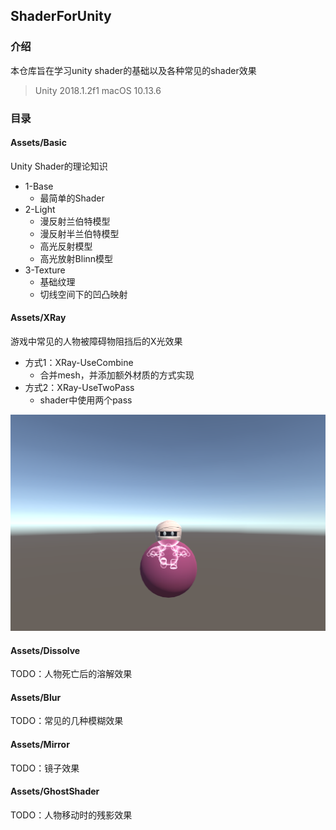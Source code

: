 ## ShaderForUnity
### 介绍
本仓库旨在学习unity shader的基础以及各种常见的shader效果
> Unity 2018.1.2f1 
> macOS 10.13.6
### 目录
#### Assets/Basic
Unity Shader的理论知识
* 1-Base
	* 最简单的Shader
* 2-Light
	* 漫反射兰伯特模型
	* 漫反射半兰伯特模型
	* 高光反射模型
	* 高光放射Blinn模型
* 3-Texture
	* 基础纹理
	* 切线空间下的凹凸映射

#### Assets/XRay
游戏中常见的人物被障碍物阻挡后的X光效果
* 方式1：XRay-UseCombine
	* 合并mesh，并添加额外材质的方式实现
* 方式2：XRay-UseTwoPass
	* shader中使用两个pass

![](README/XRay.png)

#### Assets/Dissolve
TODO：人物死亡后的溶解效果

#### Assets/Blur
TODO：常见的几种模糊效果

#### Assets/Mirror
TODO：镜子效果

#### Assets/GhostShader
TODO：人物移动时的残影效果